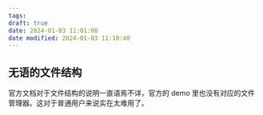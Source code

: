 ```yaml
---
tags: 
draft: true
date: 2024-01-03 11:01:08
date modified: 2024-01-03 11:10:40
---
```



## 无语的文件结构

官方文档对于文件结构的说明一直语焉不详，官方的 demo 里也没有对应的文件管理器。这对于普通用户来说实在太难用了。